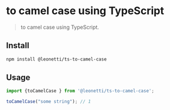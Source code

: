 # to camel case using TypeScript 

> to camel case using TypeScript. 

## Install

```sh
npm install @leonetti/ts-to-camel-case
```

## Usage

```js
import {toCamelCase } from '@leonetti/ts-to-camel-case';

toCamelCase("some string"); // 1

```
